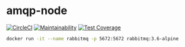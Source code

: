 # amqp-node

[![CircleCI](https://circleci.com/gh/openrm/amqp-node.svg?style=svg&circle-token=e95d946166f5be46bb0c481e770f00faa6234de4)](https://circleci.com/gh/openrm/amqp-node)
[![Maintainability](https://api.codeclimate.com/v1/badges/be4880e67a5fdb543f29/maintainability)](https://codeclimate.com/repos/5eb8c1314deafc018c000c2a/maintainability)
[![Test Coverage](https://api.codeclimate.com/v1/badges/be4880e67a5fdb543f29/test_coverage)](https://codeclimate.com/repos/5eb8c1314deafc018c000c2a/test_coverage)

```sh
docker run -it --name rabbitmq -p 5672:5672 rabbitmq:3.6-alpine
```
